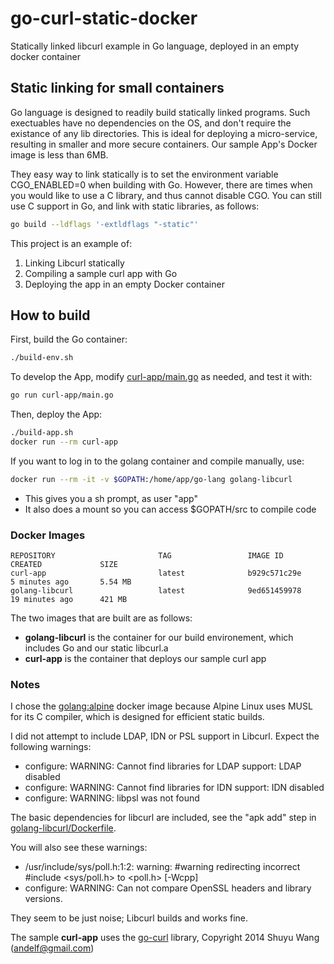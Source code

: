 # go-curl-static-docker
Statically linked libcurl example in Go language, deployed in an empty docker container

## Static linking for small containers
Go language is designed to readily build statically linked programs.  Such exectuables have no dependencies on the OS, and don't require the existance of any lib directories.  This is ideal for deploying a micro-service, resulting in smaller and more secure containers. Our sample App's Docker image is less than 6MB.

They easy way to link statically is to set the environment variable CGO_ENABLED=0 when building with Go.  However, there are times when you would like to use a C library, and thus cannot disable CGO.  You can still use C support in Go, and link with static libraries, as follows:
```sh
go build --ldflags '-extldflags "-static"'
```
This project is an example of:

1. Linking Libcurl statically
2. Compiling a sample curl app with Go
3. Deploying the app in an empty Docker container

## How to build
First, build the Go container:
```sh
./build-env.sh
```

To develop the App, modify [curl-app/main.go](https://raw.githubusercontent.com/DavidSantia/go-curl-static-docker/master/curl-app/main.go) as needed, and test it with:
```sh
go run curl-app/main.go
```

Then, deploy the App:
```sh
./build-app.sh
docker run --rm curl-app
```

If you want to log in to the golang container and compile manually, use:
```sh
docker run --rm -it -v $GOPATH:/home/app/go-lang golang-libcurl
```
* This gives you a sh prompt, as user "app"
* It also does a mount so you can access $GOPATH/src to compile code

### Docker Images
```
REPOSITORY                       TAG                 IMAGE ID            CREATED             SIZE
curl-app                         latest              b929c571c29e        5 minutes ago       5.54 MB
golang-libcurl                   latest              9ed651459978        19 minutes ago      421 MB
```
The two images that are built are as follows:
* **golang-libcurl** is the container for our build environement, which includes Go and our static libcurl.a
* **curl-app** is the container that deploys our sample curl app

### Notes
I chose the [golang:alpine](https://hub.docker.com/r/_/golang/) docker image because Alpine Linux uses MUSL for its C compiler, which is designed for efficient static builds.

I did not attempt to include LDAP, IDN or PSL support in Libcurl.  Expect the following warnings:
* configure: WARNING: Cannot find libraries for LDAP support: LDAP disabled
* configure: WARNING: Cannot find libraries for IDN support: IDN disabled
* configure: WARNING: libpsl was not found

The basic dependencies for libcurl are included, see the "apk add" step in [golang-libcurl/Dockerfile](https://raw.githubusercontent.com/DavidSantia/go-curl-static-docker/master/golang-libcurl/Dockerfile).

You will also see these warnings:
* /usr/include/sys/poll.h:1:2: warning: #warning redirecting incorrect #include <sys/poll.h> to <poll.h> [-Wcpp]
* configure: WARNING: Can not compare OpenSSL headers and library versions.

They seem to be just noise; Libcurl builds and works fine.

The sample **curl-app** uses the [go-curl](https://github.com/andelf/go-curl) library, Copyright 2014 Shuyu Wang (<andelf@gmail.com>)
